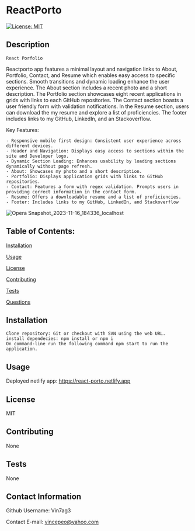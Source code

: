 
# ReactPorto
[![License: MIT](https://img.shields.io/badge/License-MIT-yellow.svg)](https://opensource.org/licenses/MIT)

## Description
```
React Porfolio
```

Reactporto app features a minimal layout and navigation links to About, Portfolio, Contact, and Resume which enables easy access to specific sections. 
Smooth transitions and dynamic loading enhance the user experience. The About section includes a recent photo and a short description. 
The Portfolio section showcases eight recent applications in grids with links to each GitHub repositories. The Contact section boasts a user friendly form with validation notifications.
In the Resume section, users can download the my resume and explore a list of proficiencies. The footer includes links to my GitHub, LinkedIn, and an Stackoverflow.

Key Features:

	- Responsive mobile first design: Consistent user experience across different devices.
	- Header and Navigation: Displays easy access to sections within the site and Developer logo.
	- Dynamic Section Loading: Enhances usability by loading sections dynamically without page refresh.
	- About: Showcases my photo and a short description.
	- Portfolio: Displays application grids with links to GitHub repositories.
	- Contact: Features a form with regex validation. Prompts users in providing correct information in the contact form.
	- Resume: Offers a downloadable resume and a list of proficiencies.
	- Footer: Includes links to my GitHub, LinkedIn, and Stackoverflow


![Opera Snapshot_2023-11-16_184336_localhost](https://github.com/Vin7ag3/team5/assets/48032663/5f269ae5-5279-4007-b727-a52e392f5ec3)

## Table of Contents:

[Installation](#installation)

[Usage](#usage)

[License](#license)

[Contributing](#contributing)

[Tests](#tests)

[Questions](#contact-information)

## Installation

```
Clone repository: Git or checkout with SVN using the web URL.
install dependecies: npm install or npm i
On command-line run the following command npm start to run the application.
```

## Usage

Deployed netlify app:
https://react-porto.netlify.app

## License
MIT

## Contributing
None

## Tests
None

## Contact Information
Github Username: Vin7ag3

Contact E-mail: vincepeo@yahoo.com
